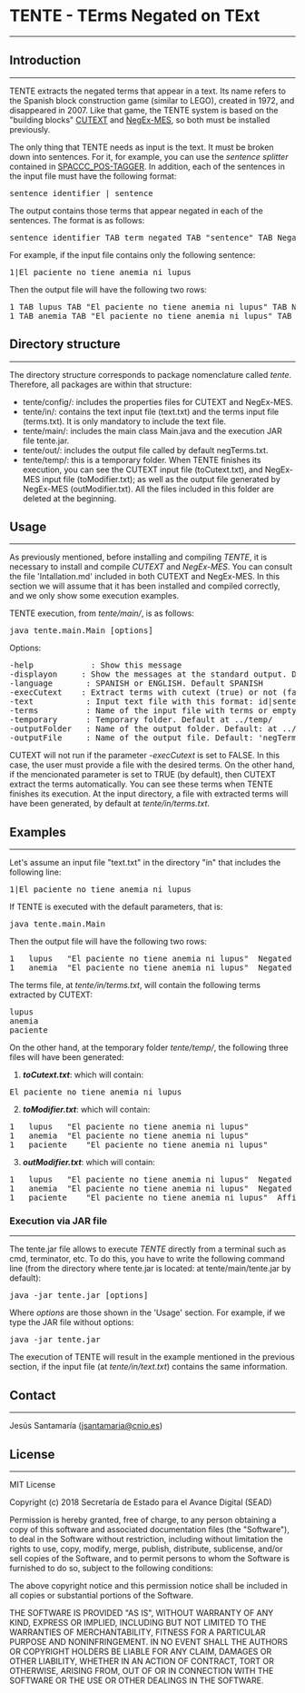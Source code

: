 # TENTE - TErms Negated on TExt
---------------------------------

## Introduction
---------------

TENTE extracts the negated terms that appear in a text. 
Its name refers to the Spanish block construction game (similar to LEGO), created in 1972, and disappeared in 2007. 
Like that game, the TENTE system is based on the "building blocks" [CUTEXT](https://github.com/PlanTL/CUTEXT) and [NegEx-MES](https://github.com/PlanTL/NegEx-MES), so both must be installed previously. 

The only thing that TENTE needs as input is the text. It must be broken down into sentences. For it, 
for example, you can use the *sentence splitter* contained in [SPACCC_POS-TAGGER](https://github.com/PlanTL/SPACCC_POS-TAGGER). 
In addition, each of the sentences in the input file must have the following format:
<pre>
sentence_identifier | sentence
</pre>
The output contains those terms that appear negated in each of the sentences. The format is as follows:
<pre>
sentence_identifier TAB term_negated TAB "sentence" TAB Negated TAB negation_type
</pre>
For example, if the input file contains only the following sentence:
<pre>
1|El paciente no tiene anemia ni lupus
</pre>
Then the output file will have the following two rows: 
<pre>
1 TAB lupus TAB "El paciente no tiene anemia ni lupus" TAB Negated TAB negPhrases
1 TAB anemia TAB "El paciente no tiene anemia ni lupus" TAB Negated TAB negPhrases
</pre>


## Directory structure
----------------------

The directory structure corresponds to package nomenclature called *tente*. 
Therefore, all packages are within that structure:

* tente/config/: includes the properties files for CUTEXT and NegEx-MES.
* tente/in/: contains the text input file (text.txt) and the terms input file (terms.txt). It is only mandatory to include the text file.
* tente/main/: includes the main class Main.java and the execution JAR file tente.jar.
* tente/out/: includes the output file called by default negTerms.txt.
* tente/temp/: this is a temporary folder. When TENTE finishes its execution, you can see the CUTEXT input file (toCutext.txt), and NegEx-MES input file (toModifier.txt); as well as the output file generated by NegEx-MES (outModifier.txt). All the files included in this folder are deleted at the beginning. 


## Usage
--------

As previously mentioned, before installing and compiling *TENTE*, it is necessary to install and compile *CUTEXT* and *NegEx-MES*.
You can consult the file 'Intallation.md' included in both CUTEXT and NegEx-MES. 
In this section we will assume that it has been installed and compiled correctly, and we only show some execution examples.

TENTE execution, from *tente/main/*, is as follows: 
<pre>
java tente.main.Main [options]
</pre>
Options:
<pre>
-help         <empty>   : Show this message
-displayon    <boolean> : Show the messages at the standard output. Default TRUE (show)
-language     <string>  : SPANISH or ENGLISH. Default SPANISH
-execCutext   <boolean> : Extract terms with cutext (true) or not (false). Default TRUE
-text         <string>  : Input text file with this format: id|sentence. Default at ../in/text.txt
-terms        <string>  : Name of the input file with terms or empty (depends on parameter execCutext is false or true). Default: at ../in/terms.txt
-temporary    <string>  : Temporary folder. Default at ../temp/
-outputFolder <string>  : Name of the output folder. Default: at ../out/
-outputFile   <string>  : Name of the output file. Default: 'negTerms.txt'
</pre>

CUTEXT will not run if the parameter *-execCutext* is set to FALSE. In this case, the user must provide a file with the desired terms. 
On the other hand, if the mencionated parameter is set to TRUE (by default), then CUTEXT extract the terms automatically. 
You can see these terms when TENTE finishes its execution. 
At the input directory, a file with extracted terms will have been generated, by default at *tente/in/terms.txt*.


## Examples
-----------

Let's assume an input file "text.txt" in the directory "in" that includes the following line: 
<pre>
1|El paciente no tiene anemia ni lupus
</pre>

If TENTE is executed with the default parameters, that is: 
<pre>
java tente.main.Main
</pre>
Then the output file will have the following two rows: 
<pre>
1	lupus	"El paciente no tiene anemia ni lupus"	Negated	negPhrases
1	anemia	"El paciente no tiene anemia ni lupus"	Negated	negPhrases
</pre>
The terms file, at *tente/in/terms.txt*, will contain the following terms extracted by CUTEXT: 
<pre>
lupus
anemia
paciente
</pre>
On the other hand, at the temporary folder *tente/temp/*, the following three files will have been generated:
1. ***toCutext.txt***: which will contain: 
<pre>
El paciente no tiene anemia ni lupus
</pre>
2. ***toModifier.txt***: which will contain: 
<pre>
1	lupus	"El paciente no tiene anemia ni lupus"
1	anemia	"El paciente no tiene anemia ni lupus"
1	paciente	"El paciente no tiene anemia ni lupus"
</pre>
3. ***outModifier.txt***: which will contain: 
<pre>
1	lupus	"El paciente no tiene anemia ni lupus"	Negated	negPhrases
1	anemia	"El paciente no tiene anemia ni lupus"	Negated	negPhrases
1	paciente	"El paciente no tiene anemia ni lupus"	Affirmed	NONE
</pre>



### Execution via JAR file
--------------------------

The tente.jar file allows to execute *TENTE* directly from a terminal such as cmd, terminator, etc.
To do this, you have to write the following command line (from the directory where tente.jar is located: at tente/main/tente.jar by default):

<pre>
java -jar tente.jar [options]
</pre>

Where *options* are those shown in the 'Usage' section.
For example, if we type the JAR file without options:

<pre>
java -jar tente.jar
</pre>

The execution of TENTE will result in the example mentioned in the previous section, if the input file (at *tente/in/text.txt*) contains the same information.


## Contact
---------
Jesús Santamaría (jsantamaria@cnio.es)


## License
----------

MIT License

Copyright (c) 2018 Secretaría de Estado para el Avance Digital (SEAD)

Permission is hereby granted, free of charge, to any person obtaining a copy
of this software and associated documentation files (the "Software"), to deal
in the Software without restriction, including without limitation the rights
to use, copy, modify, merge, publish, distribute, sublicense, and/or sell
copies of the Software, and to permit persons to whom the Software is
furnished to do so, subject to the following conditions:

The above copyright notice and this permission notice shall be included in all
copies or substantial portions of the Software.

THE SOFTWARE IS PROVIDED "AS IS", WITHOUT WARRANTY OF ANY KIND, EXPRESS OR
IMPLIED, INCLUDING BUT NOT LIMITED TO THE WARRANTIES OF MERCHANTABILITY,
FITNESS FOR A PARTICULAR PURPOSE AND NONINFRINGEMENT. IN NO EVENT SHALL THE
AUTHORS OR COPYRIGHT HOLDERS BE LIABLE FOR ANY CLAIM, DAMAGES OR OTHER
LIABILITY, WHETHER IN AN ACTION OF CONTRACT, TORT OR OTHERWISE, ARISING FROM,
OUT OF OR IN CONNECTION WITH THE SOFTWARE OR THE USE OR OTHER DEALINGS IN THE
SOFTWARE.


